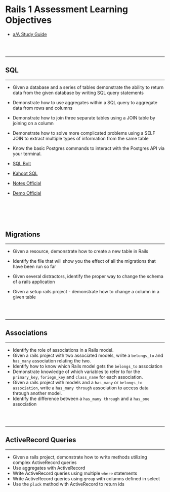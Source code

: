 # Rails 1 Assessment Learning Objectives

- [a/A Study Guide](https://open.appacademy.io/learn/ch---nov-2021-ny-cohort/sql-draft/study-guide---rails-1-assessment)

<br><br/>

------
## SQL
------
- Given a database and a series of tables demonstrate the ability to return data from the given database by writing SQL query statements

- Demonstrate how to use aggregates within a SQL query to aggregate data from rows and columns

- Demonstrate how to join three separate tables using a JOIN table by joining on a column

- Demonstrate how to solve more complicated problems using a SELF JOIN to extract multiple types of information from the same table

- Know the basic Postgres commands to interact with the Postgres API via your terminal.

- [SQL Bolt](https://sqlbolt.com/)

- [Kahoot SQL](https://play.kahoot.it/v2/?quizId=85da63ee-4075-42f8-94b3-2cd88de6915a)

- [Notes Official](https://github.com/appacademy/2021-11-29-NYC-Lecture-Notes/blob/main/w5d2-sql-intro/slides.md)

- [Demo Official](https://github.com/appacademy/2021-11-29-NYC-Lecture-Notes/tree/main/w5d2-sql-intro/demo/skeleton)

<br><br/>
-----
## Migrations 
-----

- Given a resource, demonstrate how to create a new table in Rails

- Identify the file that will show you the effect of all the migrations that have been run so far

- Given several distractors, identify the proper way to change the schema of a rails application

- Given a setup rails project - demonstrate how to change a column in a given table

<br><br/>

-----
## Associations
-----

- Identify the role of associations in a Rails model.
- Given a rails project with two associated models, write a `belongs_to` and `has_many` association relating the two.
- Identify how to know which Rails model gets the `belongs_to` association
- Demonstrate knowledge of which variables to refer to for the `primary_key`, `foriegn_key` and `class_name` for each association.
- Given a rails project with models and a `has_many` or `belongs_to association`, write a `has_many through` association to access data through another model.
- Identify the difference between a `has_many through` and a `has_one` association

<br><br/>

-----
## ActiveRecord Queries
-----

- Given a rails project, demonstrate how to write methods utilizing complex ActiveRecord queries
- Use aggregates with ActiveRecord
- Write ActiveRecord queries using multiple `where` statements
- Write ActiveRecord queries using `group` with columns defined in select
- Use the `pluck` method with ActiveRecord to return ids

